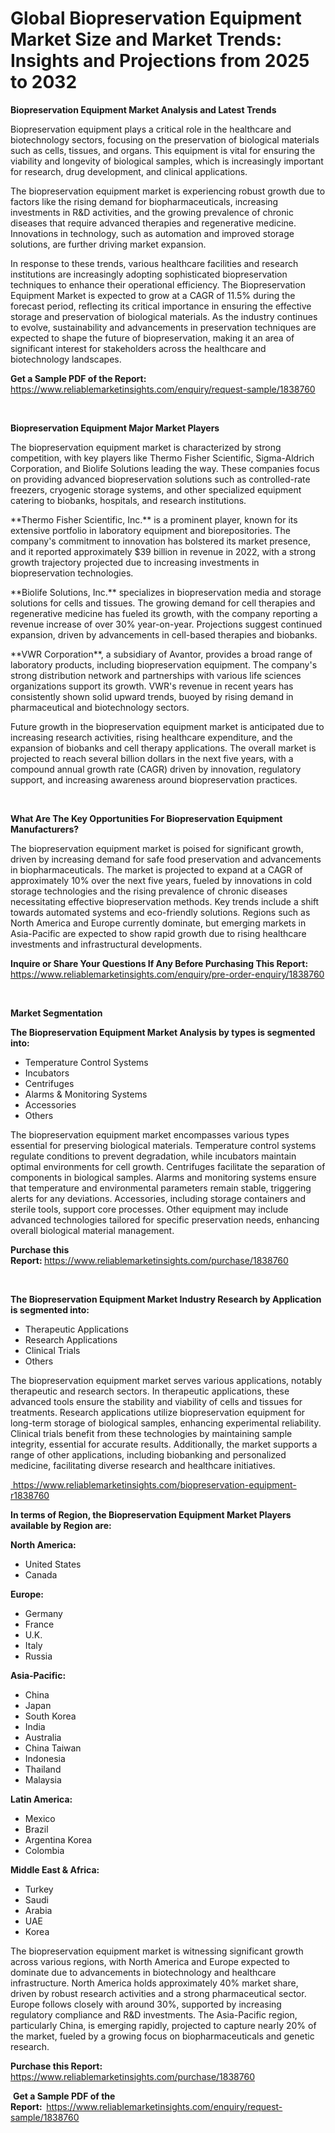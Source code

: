 <p><h1>Global Biopreservation Equipment Market Size and Market Trends: Insights and Projections from 2025 to 2032</h1></p><p><strong>Biopreservation Equipment Market Analysis and Latest Trends</strong></p>
<p><p>Biopreservation equipment plays a critical role in the healthcare and biotechnology sectors, focusing on the preservation of biological materials such as cells, tissues, and organs. This equipment is vital for ensuring the viability and longevity of biological samples, which is increasingly important for research, drug development, and clinical applications. </p><p>The biopreservation equipment market is experiencing robust growth due to factors like the rising demand for biopharmaceuticals, increasing investments in R&D activities, and the growing prevalence of chronic diseases that require advanced therapies and regenerative medicine. Innovations in technology, such as automation and improved storage solutions, are further driving market expansion. </p><p>In response to these trends, various healthcare facilities and research institutions are increasingly adopting sophisticated biopreservation techniques to enhance their operational efficiency. The Biopreservation Equipment Market is expected to grow at a CAGR of 11.5% during the forecast period, reflecting its critical importance in ensuring the effective storage and preservation of biological materials. As the industry continues to evolve, sustainability and advancements in preservation techniques are expected to shape the future of biopreservation, making it an area of significant interest for stakeholders across the healthcare and biotechnology landscapes.</p></p>
<p><strong>Get a Sample PDF of the Report:&nbsp;</strong> <a href="https://www.reliablemarketinsights.com/enquiry/request-sample/1838760?utm_campaign=3250&utm_medium=2&utm_source=Github&utm_content=ia&utm_term=14042025&utm_id=biopreservation-equipment">https://www.reliablemarketinsights.com/enquiry/request-sample/1838760</a></p>
<p>&nbsp;</p>
<p><strong>Biopreservation Equipment Major Market Players</strong></p>
<p><p>The biopreservation equipment market is characterized by strong competition, with key players like Thermo Fisher Scientific, Sigma-Aldrich Corporation, and Biolife Solutions leading the way. These companies focus on providing advanced biopreservation solutions such as controlled-rate freezers, cryogenic storage systems, and other specialized equipment catering to biobanks, hospitals, and research institutions.</p><p>**Thermo Fisher Scientific, Inc.** is a prominent player, known for its extensive portfolio in laboratory equipment and biorepositories. The company's commitment to innovation has bolstered its market presence, and it reported approximately $39 billion in revenue in 2022, with a strong growth trajectory projected due to increasing investments in biopreservation technologies.</p><p>**Biolife Solutions, Inc.** specializes in biopreservation media and storage solutions for cells and tissues. The growing demand for cell therapies and regenerative medicine has fueled its growth, with the company reporting a revenue increase of over 30% year-on-year. Projections suggest continued expansion, driven by advancements in cell-based therapies and biobanks.</p><p>**VWR Corporation**, a subsidiary of Avantor, provides a broad range of laboratory products, including biopreservation equipment. The company's strong distribution network and partnerships with various life sciences organizations support its growth. VWR's revenue in recent years has consistently shown solid upward trends, buoyed by rising demand in pharmaceutical and biotechnology sectors.</p><p>Future growth in the biopreservation equipment market is anticipated due to increasing research activities, rising healthcare expenditure, and the expansion of biobanks and cell therapy applications. The overall market is projected to reach several billion dollars in the next five years, with a compound annual growth rate (CAGR) driven by innovation, regulatory support, and increasing awareness around biopreservation practices.</p></p>
<p>&nbsp;</p>
<p><strong>What Are The Key Opportunities For Biopreservation Equipment Manufacturers?</strong></p>
<p><p>The biopreservation equipment market is poised for significant growth, driven by increasing demand for safe food preservation and advancements in biopharmaceuticals. The market is projected to expand at a CAGR of approximately 10% over the next five years, fueled by innovations in cold storage technologies and the rising prevalence of chronic diseases necessitating effective biopreservation methods. Key trends include a shift towards automated systems and eco-friendly solutions. Regions such as North America and Europe currently dominate, but emerging markets in Asia-Pacific are expected to show rapid growth due to rising healthcare investments and infrastructural developments.</p></p>
<p><strong>Inquire or Share Your Questions If Any Before Purchasing This Report:</strong> <a href="https://www.reliablemarketinsights.com/enquiry/pre-order-enquiry/1838760?utm_campaign=3250&utm_medium=2&utm_source=Github&utm_content=ia&utm_term=14042025&utm_id=biopreservation-equipment">https://www.reliablemarketinsights.com/enquiry/pre-order-enquiry/1838760</a></p>
<p>&nbsp;</p>
<p><strong>Market Segmentation</strong></p>
<p><strong>The Biopreservation Equipment Market Analysis by types is segmented into:</strong></p>
<p><ul><li>Temperature Control Systems</li><li>Incubators</li><li>Centrifuges</li><li>Alarms & Monitoring Systems</li><li>Accessories</li><li>Others</li></ul></p>
<p><p>The biopreservation equipment market encompasses various types essential for preserving biological materials. Temperature control systems regulate conditions to prevent degradation, while incubators maintain optimal environments for cell growth. Centrifuges facilitate the separation of components in biological samples. Alarms and monitoring systems ensure that temperature and environmental parameters remain stable, triggering alerts for any deviations. Accessories, including storage containers and sterile tools, support core processes. Other equipment may include advanced technologies tailored for specific preservation needs, enhancing overall biological material management.</p></p>
<p><strong>Purchase this Report:&nbsp;</strong><a href="https://www.reliablemarketinsights.com/purchase/1838760?utm_campaign=3250&utm_medium=2&utm_source=Github&utm_content=ia&utm_term=14042025&utm_id=biopreservation-equipment">https://www.reliablemarketinsights.com/purchase/1838760</a></p>
<p>&nbsp;</p>
<p><strong>The Biopreservation Equipment Market Industry Research by Application is segmented into:</strong></p>
<p><ul><li>Therapeutic Applications</li><li>Research Applications</li><li>Clinical Trials</li><li>Others</li></ul></p>
<p><p>The biopreservation equipment market serves various applications, notably therapeutic and research sectors. In therapeutic applications, these advanced tools ensure the stability and viability of cells and tissues for treatments. Research applications utilize biopreservation equipment for long-term storage of biological samples, enhancing experimental reliability. Clinical trials benefit from these technologies by maintaining sample integrity, essential for accurate results. Additionally, the market supports a range of other applications, including biobanking and personalized medicine, facilitating diverse research and healthcare initiatives.</p></p>
<p><a href="https://www.reliablemarketinsights.com/biopreservation-equipment-r1838760?utm_campaign=3250&utm_medium=2&utm_source=Github&utm_content=ia&utm_term=14042025&utm_id=biopreservation-equipment">&nbsp;https://www.reliablemarketinsights.com/biopreservation-equipment-r1838760</a></p>
<p><strong>In terms of Region, the Biopreservation Equipment Market Players available by Region are:</strong></p>
<p>
    <p> <strong> North America: </strong>
        <ul>
            <li>United States</li>
            <li>Canada</li>
        </ul>
        </p> 
    <p> <strong> Europe: </strong>
        <ul>
            <li>Germany</li>
            <li>France</li>
            <li>U.K.</li>
            <li>Italy</li>
            <li>Russia</li>
        </ul>
        </p> 
    <p> <strong> Asia-Pacific: </strong>
        <ul>
            <li>China</li>
            <li>Japan</li>
            <li>South Korea</li>
            <li>India</li>
            <li>Australia</li>
            <li>China Taiwan</li>
            <li>Indonesia</li>
            <li>Thailand</li>
            <li>Malaysia</li>
        </ul>
        </p> 
    <p> <strong> Latin America: </strong>
        <ul>
            <li>Mexico</li>
            <li>Brazil</li>
            <li>Argentina Korea</li>
            <li>Colombia</li>
        </ul>
        </p> 
    <p> <strong> Middle East & Africa: </strong>
        <ul>
            <li>Turkey</li>
            <li>Saudi</li>
            <li>Arabia</li>
            <li>UAE</li>
            <li>Korea</li>
        </ul>
    </p>
    </p>
<p><p>The biopreservation equipment market is witnessing significant growth across various regions, with North America and Europe expected to dominate due to advancements in biotechnology and healthcare infrastructure. North America holds approximately 40% market share, driven by robust research activities and a strong pharmaceutical sector. Europe follows closely with around 30%, supported by increasing regulatory compliance and R&D investments. The Asia-Pacific region, particularly China, is emerging rapidly, projected to capture nearly 20% of the market, fueled by a growing focus on biopharmaceuticals and genetic research.</p></p>
<p><strong>Purchase this Report: </strong><a href="https://www.reliablemarketinsights.com/purchase/1838760?utm_campaign=3250&utm_medium=2&utm_source=Github&utm_content=ia&utm_term=14042025&utm_id=biopreservation-equipment">https://www.reliablemarketinsights.com/purchase/1838760</a></p>
<p>&nbsp;<strong>Get a Sample PDF of the Report:&nbsp;&nbsp;</strong><a href="https://www.reliablemarketinsights.com/enquiry/request-sample/1838760?utm_campaign=3250&utm_medium=2&utm_source=Github&utm_content=ia&utm_term=14042025&utm_id=biopreservation-equipment">https://www.reliablemarketinsights.com/enquiry/request-sample/1838760</a></p>
<p><strong></strong></p>
<p><p></p><p></p><p></p></p>